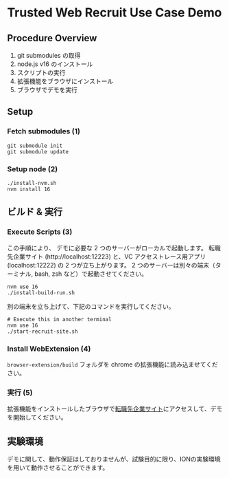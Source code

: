 # Trusted Web Recruit Use Case Demo

## Procedure Overview

1. git submodules の取得
1. node.js v16 のインストール
1. スクリプトの実行
1. 拡張機能をブラウザにインストール
1. ブラウザでデモを実行

## Setup

### Fetch submodules (1)

```
git submodule init
git submodule update
```

### Setup node (2)

```
./install-nvm.sh
nvm install 16
```

## ビルド & 実行

### Execute Scripts (3)

この手順により、 デモに必要な 2 つのサーバーがローカルで起動します。
転職先企業サイト (http://localhost:12223) と、VC アクセストレース用アプリ (localhost:12222) の 2 つが立ち上がります。
2 つのサーバーは別々の端末（ターミナル, bash, zsh など）で起動させてください。

```
nvm use 16
./install-build-run.sh
```

別の端末を立ち上げて、下記のコマンドを実行してください。

```
# Execute this in another terminal
nvm use 16
./start-recruit-site.sh
```

### Install WebExtension (4)

`browser-extension/build` フォルダを chrome の拡張機能に読み込ませてください。

### 実行 (5)

拡張機能をインストールしたブラウザで[転職先企業サイト](http://localhost:12223)にアクセスして、デモを開始してください。


## 実験環境

デモに関して、動作保証はしておりませんが、試験目的に限り、IONの実験環境を用いて動作させることができます。